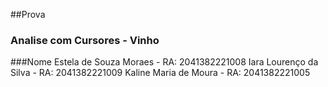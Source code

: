 ##Prova 
### Analise com Cursores - Vinho
 
###Nome
Estela de Souza Moraes - RA: 2041382221008
Iara Lourenço da Silva - RA: 2041382221009
Kaline Maria de Moura - RA: 2041382221005
